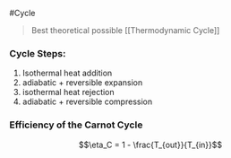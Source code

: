 #Cycle
> Best theoretical possible [[Thermodynamic Cycle]] 

### Cycle Steps:
1. Isothermal heat addition
2. adiabatic  + reversible expansion
3. isothermal heat rejection
4. adiabatic + reversible compression

### Efficiency of the Carnot Cycle

$$\eta_C = 1 - \frac{T_{out}}{T_{in}}$$
